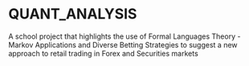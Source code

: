 # QUANT_ANALYSIS
A school project that highlights the use of Formal Languages Theory - Markov Applications and Diverse Betting Strategies to suggest a new approach to retail trading in Forex and Securities markets
